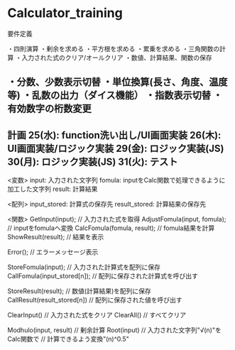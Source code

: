 # Calculator_training

要件定義

・四則演算
・剰余を求める
・平方根を求める
・累乗を求める
・三角関数の計算
・入力された式のクリア/オールクリア
・数値、計算結果、関数の保存

・分数、少数表示切替
・単位換算(長さ、角度、温度等)
・乱数の出力（ダイス機能）
・指数表示切替
・有効数字の桁数変更
--------------------------------
計画
25(水): function洗い出し/UI画面実装
26(木): UI画面実装/ロジック実装
29(金): ロジック実装(JS)
30(月): ロジック実装(JS)
31(火): テスト
--------------------------------
<変数>
input: 入力された文字列
fomula: inputをCalc関数で処理できるように加工した文字列
result: 計算結果

<配列>
input_stored:  計算式の保存先
result_stored: 計算結果の保存先

<関数>
GetInput(input);                // 入力された式を取得
AdjustFomula(input, fomula);    // inputをfomulaへ変換
CalcFomula(fomula, result);     // fomula結果を計算
ShowResult(result);             // 結果を表示

Error();   // エラーメッセージ表示

StoreFomula(input);             // 入力された計算式を配列に保存
CallFomula(input_stored[n]);    // 配列に保存された計算式を呼び出す

StoreResult(result);          // 数値(計算結果)を配列に保存
CallResult(result_stored[n])  // 配列に保存された値を呼び出す

ClearInput()    // 入力された式をクリア
ClearAll()      // すべてクリア

Modhulo(input, result)  // 剰余計算
Root(input)     // 入力された文字列"√(n)"をCalc関数で
                // 計算できるよう変換"(n)^0.5"